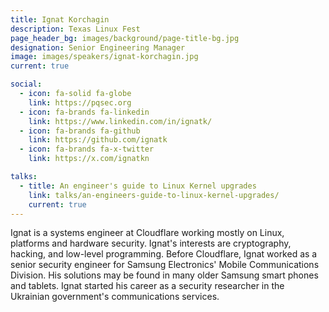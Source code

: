 ```yaml
---
title: Ignat Korchagin
description: Texas Linux Fest
page_header_bg: images/background/page-title-bg.jpg
designation: Senior Engineering Manager
image: images/speakers/ignat-korchagin.jpg
current: true

social:
  - icon: fa-solid fa-globe
    link: https://pqsec.org
  - icon: fa-brands fa-linkedin
    link: https://www.linkedin.com/in/ignatk/
  - icon: fa-brands fa-github
    link: https://github.com/ignatk
  - icon: fa-brands fa-x-twitter
    link: https://x.com/ignatkn

talks:
  - title: An engineer's guide to Linux Kernel upgrades
    link: talks/an-engineers-guide-to-linux-kernel-upgrades/
    current: true
---
```


Ignat is a systems engineer at Cloudflare working mostly on Linux, platforms
and hardware security.  Ignat's interests are cryptography, hacking, and
low-level programming.  Before Cloudflare, Ignat worked as a senior security
engineer for Samsung Electronics' Mobile Communications Division.  His
solutions may be found in many older Samsung smart phones and tablets.  Ignat
started his career as a security researcher in the Ukrainian government's
communications services.
